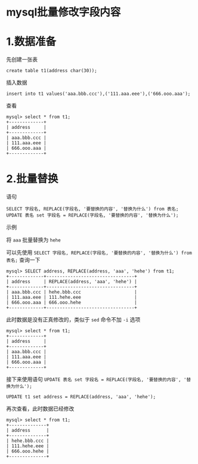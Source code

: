 # mysql批量修改字段内容

# 1.数据准备

先创建一张表

```mysql
create table t1(address char(30));
```



插入数据

```mysql
insert into t1 values('aaa.bbb.ccc'),('111.aaa.eee'),('666.ooo.aaa');
```



查看

```mysql
mysql> select * from t1;
+-------------+
| address     |
+-------------+
| aaa.bbb.ccc |
| 111.aaa.eee |
| 666.ooo.aaa |
+-------------+
```



# 2.批量替换

语句

```mysql
SELECT 字段名, REPLACE(字段名, '要替换的内容', '替换为什么') from 表名;
UPDATE 表名 set 字段名 = REPLACE(字段名, '要替换的内容', '替换为什么');
```



示例

将 `aaa` 批量替换为 `hehe`

可以先使用 `SELECT 字段名, REPLACE(字段名, '要替换的内容', '替换为什么') from 表名;` 查询一下

```mysql
mysql> SELECT address, REPLACE(address, 'aaa', 'hehe') from t1;
+-------------+---------------------------------+
| address     | REPLACE(address, 'aaa', 'hehe') |
+-------------+---------------------------------+
| aaa.bbb.ccc | hehe.bbb.ccc                    |
| 111.aaa.eee | 111.hehe.eee                    |
| 666.ooo.aaa | 666.ooo.hehe                    |
+-------------+---------------------------------+
```



此时数据是没有正真修改的，类似于 `sed` 命令不加 `-i` 选项

```mysql
mysql> select * from t1;
+-------------+
| address     |
+-------------+
| aaa.bbb.ccc |
| 111.aaa.eee |
| 666.ooo.aaa |
+-------------+
```



接下来使用语句 `UPDATE 表名 set 字段名 = REPLACE(字段名, '要替换的内容', '替换为什么');`

```mysql
UPDATE t1 set address = REPLACE(address, 'aaa', 'hehe');
```



再次查看，此时数据已经修改

```mysql
mysql> select * from t1;
+--------------+
| address      |
+--------------+
| hehe.bbb.ccc |
| 111.hehe.eee |
| 666.ooo.hehe |
+--------------+
```



